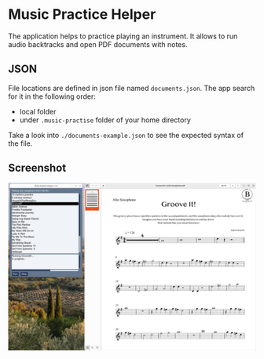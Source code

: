 # Music Practice Helper

The application helps to practice playing an instrument.
It allows to run audio backtracks and open PDF documents with notes.

## JSON
File locations are defined in json file named `documents.json`. The app search for it in the following order:
* local folder
* under `.music-practise` folder of your home directory
 
Take a look into `./documents-example.json` to see the expected syntax of the file.  

## Screenshot
![Screenshot1](./screen-1.png)
